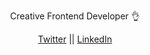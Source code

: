 <p align="center">
  Creative Frontend Developer 👌
</p>
<p align="center">
  <a href="https://twitter.com/4SaadB" target="_blank">Twitter</a>
  <span> || </span>
  <a href="https://www.linkedin.com/in/byiringiro-saad/" target="_blank">LinkedIn</a>
</p>
